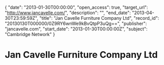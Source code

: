 {
  "date": "2013-01-30T00:00:00", 
  "open_access": true, 
  "target_url": "http://www.jancavelle.com/", 
  "description": "", 
  "end_date": "2013-04-30T23:59:59Z", 
  "title": "Jan Cavelle Furniture Company Ltd", 
  "record_id": "20130130T000000/0Z9RY6wnWe9kBvQtpP3uQg==", 
  "publisher": "jancavelle.com", 
  "start_date": "2013-01-30T00:00:00Z", 
  "subject": "Cambridge Network"
}

# Jan Cavelle Furniture Company Ltd

